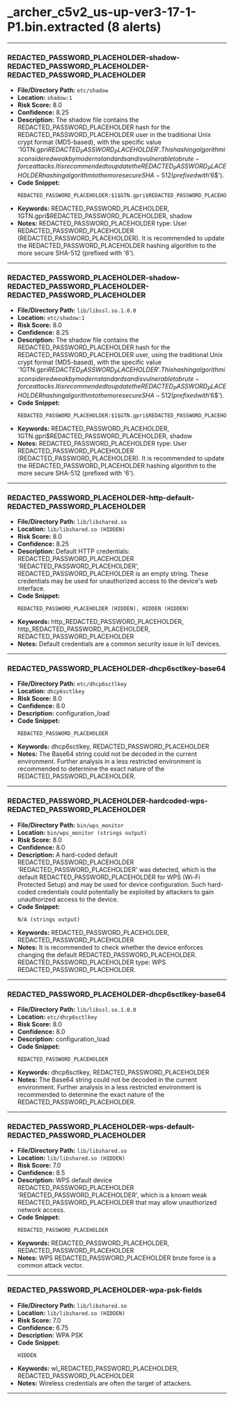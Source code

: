 # _archer_c5v2_us-up-ver3-17-1-P1.bin.extracted (8 alerts)

---

### REDACTED_PASSWORD_PLACEHOLDER-shadow-REDACTED_PASSWORD_PLACEHOLDER-REDACTED_PASSWORD_PLACEHOLDER

- **File/Directory Path:** `etc/shadow`
- **Location:** `shadow:1`
- **Risk Score:** 8.0
- **Confidence:** 8.25
- **Description:** The shadow file contains the REDACTED_PASSWORD_PLACEHOLDER hash for the REDACTED_PASSWORD_PLACEHOLDER user in the traditional Unix crypt format (MD5-based), with the specific value '$1$GTN.gpri$REDACTED_PASSWORD_PLACEHOLDER'. This hashing algorithm is considered weak by modern standards and is vulnerable to brute-force attacks. It is recommended to update the REDACTED_PASSWORD_PLACEHOLDER hashing algorithm to the more secure SHA-512 (prefixed with '$6$').
- **Code Snippet:**
  ```
  REDACTED_PASSWORD_PLACEHOLDER:$1$GTN.gpri$REDACTED_PASSWORD_PLACEHOLDER:15502:0:99999:7:::
  ```
- **Keywords:** REDACTED_PASSWORD_PLACEHOLDER, $1$GTN.gpri$REDACTED_PASSWORD_PLACEHOLDER, shadow
- **Notes:** REDACTED_PASSWORD_PLACEHOLDER type: User REDACTED_PASSWORD_PLACEHOLDER (REDACTED_PASSWORD_PLACEHOLDER). It is recommended to update the REDACTED_PASSWORD_PLACEHOLDER hashing algorithm to the more secure SHA-512 (prefixed with '$6$').

---
### REDACTED_PASSWORD_PLACEHOLDER-shadow-REDACTED_PASSWORD_PLACEHOLDER-REDACTED_PASSWORD_PLACEHOLDER

- **File/Directory Path:** `lib/libssl.so.1.0.0`
- **Location:** `etc/shadow:1`
- **Risk Score:** 8.0
- **Confidence:** 8.25
- **Description:** The shadow file contains the REDACTED_PASSWORD_PLACEHOLDER hash for the REDACTED_PASSWORD_PLACEHOLDER user, using the traditional Unix crypt format (MD5-based), with the specific value '$1$GTN.gpri$REDACTED_PASSWORD_PLACEHOLDER'. This hashing algorithm is considered weak by modern standards and is vulnerable to brute-force attacks. It is recommended to update the REDACTED_PASSWORD_PLACEHOLDER hashing algorithm to the more secure SHA-512 (prefixed with '$6$').
- **Code Snippet:**
  ```
  REDACTED_PASSWORD_PLACEHOLDER:$1$GTN.gpri$REDACTED_PASSWORD_PLACEHOLDER:15502:0:99999:7:::
  ```
- **Keywords:** REDACTED_PASSWORD_PLACEHOLDER, $1$GTN.gpri$REDACTED_PASSWORD_PLACEHOLDER, shadow
- **Notes:** REDACTED_PASSWORD_PLACEHOLDER type: User REDACTED_PASSWORD_PLACEHOLDER (REDACTED_PASSWORD_PLACEHOLDER). It is recommended to update the REDACTED_PASSWORD_PLACEHOLDER hashing algorithm to the more secure SHA-512 (prefixed with '$6$').

---
### REDACTED_PASSWORD_PLACEHOLDER-http-default-REDACTED_PASSWORD_PLACEHOLDER

- **File/Directory Path:** `lib/libshared.so`
- **Location:** `lib/libshared.so (HIDDEN)`
- **Risk Score:** 8.0
- **Confidence:** 8.25
- **Description:** Default HTTP credentials: REDACTED_PASSWORD_PLACEHOLDER 'REDACTED_PASSWORD_PLACEHOLDER', REDACTED_PASSWORD_PLACEHOLDER is an empty string. These credentials may be used for unauthorized access to the device's web interface.
- **Code Snippet:**
  ```
  REDACTED_PASSWORD_PLACEHOLDER (HIDDEN), HIDDEN (HIDDEN)
  ```
- **Keywords:** http_REDACTED_PASSWORD_PLACEHOLDER, http_REDACTED_PASSWORD_PLACEHOLDER, REDACTED_PASSWORD_PLACEHOLDER
- **Notes:** Default credentials are a common security issue in IoT devices.

---
### REDACTED_PASSWORD_PLACEHOLDER-dhcp6sctlkey-base64

- **File/Directory Path:** `etc/dhcp6sctlkey`
- **Location:** `dhcp6sctlkey`
- **Risk Score:** 8.0
- **Confidence:** 8.0
- **Description:** configuration_load
- **Code Snippet:**
  ```
  REDACTED_PASSWORD_PLACEHOLDER
  ```
- **Keywords:** dhcp6sctlkey, REDACTED_PASSWORD_PLACEHOLDER
- **Notes:** The Base64 string could not be decoded in the current environment. Further analysis in a less restricted environment is recommended to determine the exact nature of the REDACTED_PASSWORD_PLACEHOLDER.

---
### REDACTED_PASSWORD_PLACEHOLDER-hardcoded-wps-REDACTED_PASSWORD_PLACEHOLDER

- **File/Directory Path:** `bin/wps_monitor`
- **Location:** `bin/wps_monitor (strings output)`
- **Risk Score:** 8.0
- **Confidence:** 8.0
- **Description:** A hard-coded default REDACTED_PASSWORD_PLACEHOLDER 'REDACTED_PASSWORD_PLACEHOLDER' was detected, which is the default REDACTED_PASSWORD_PLACEHOLDER for WPS (Wi-Fi Protected Setup) and may be used for device configuration. Such hard-coded credentials could potentially be exploited by attackers to gain unauthorized access to the device.
- **Code Snippet:**
  ```
  N/A (strings output)
  ```
- **Keywords:** REDACTED_PASSWORD_PLACEHOLDER, REDACTED_PASSWORD_PLACEHOLDER
- **Notes:** It is recommended to check whether the device enforces changing the default REDACTED_PASSWORD_PLACEHOLDER. REDACTED_PASSWORD_PLACEHOLDER type: WPS REDACTED_PASSWORD_PLACEHOLDER.

---
### REDACTED_PASSWORD_PLACEHOLDER-dhcp6sctlkey-base64

- **File/Directory Path:** `lib/libssl.so.1.0.0`
- **Location:** `etc/dhcp6sctlkey`
- **Risk Score:** 8.0
- **Confidence:** 8.0
- **Description:** configuration_load
- **Code Snippet:**
  ```
  REDACTED_PASSWORD_PLACEHOLDER
  ```
- **Keywords:** dhcp6sctlkey, REDACTED_PASSWORD_PLACEHOLDER
- **Notes:** The Base64 string could not be decoded in the current environment. Further analysis in a less restricted environment is recommended to determine the exact nature of the REDACTED_PASSWORD_PLACEHOLDER.

---
### REDACTED_PASSWORD_PLACEHOLDER-wps-default-REDACTED_PASSWORD_PLACEHOLDER

- **File/Directory Path:** `lib/libshared.so`
- **Location:** `lib/libshared.so (HIDDEN)`
- **Risk Score:** 7.0
- **Confidence:** 8.5
- **Description:** WPS default device REDACTED_PASSWORD_PLACEHOLDER 'REDACTED_PASSWORD_PLACEHOLDER', which is a known weak REDACTED_PASSWORD_PLACEHOLDER that may allow unauthorized network access.
- **Code Snippet:**
  ```
  REDACTED_PASSWORD_PLACEHOLDER
  ```
- **Keywords:** REDACTED_PASSWORD_PLACEHOLDER, REDACTED_PASSWORD_PLACEHOLDER
- **Notes:** WPS REDACTED_PASSWORD_PLACEHOLDER brute force is a common attack vector.

---
### REDACTED_PASSWORD_PLACEHOLDER-wpa-psk-fields

- **File/Directory Path:** `lib/libshared.so`
- **Location:** `lib/libshared.so (HIDDEN)`
- **Risk Score:** 7.0
- **Confidence:** 6.75
- **Description:** WPA PSK
- **Code Snippet:**
  ```
  HIDDEN
  ```
- **Keywords:** wl_REDACTED_PASSWORD_PLACEHOLDER, REDACTED_PASSWORD_PLACEHOLDER
- **Notes:** Wireless credentials are often the target of attackers.

---
